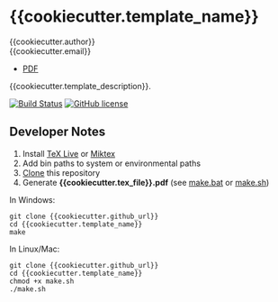 # {{cookiecutter.template_name}}

{{cookiecutter.author}}  
{{cookiecutter.email}}  

* [PDF](https://github.com/{{cookiecutter.github_short}}/blob/master/{{cookiecutter.tex_file}}.pdf)

{{cookiecutter.template_description}}.

[![Build Status](https://travis-ci.org/{{cookiecutter.github_short}}.svg?branch=master)](https://travis-ci.org/{{cookiecutter.github_short}})
[![GitHub license](https://img.shields.io/github/license/{{cookiecutter.github_short}}.svg)](https://github.com/{{cookiecutter.github_short}}/blob/master/LICENSE)

## Developer Notes

1. Install [TeX Live](https://www.tug.org/texlive/acquire-netinstall.html) or [Miktex](https://miktex.org/download)
2. Add bin paths to system or environmental paths 
3. [Clone](https://git-scm.com/docs/git-clone) this repository
4. Generate **{{cookiecutter.tex_file}}.pdf** (see [make.bat](https://github.com/{{cookiecutter.github_short}}/blob/master/make.bat) or [make.sh](https://github.com/{{cookiecutter.github_short}}/blob/master/make.sh)) 

In Windows:

```
git clone {{cookiecutter.github_url}}
cd {{cookiecutter.template_name}}
make
```

In Linux/Mac:

```
git clone {{cookiecutter.github_url}}
cd {{cookiecutter.template_name}}
chmod +x make.sh
./make.sh
```
